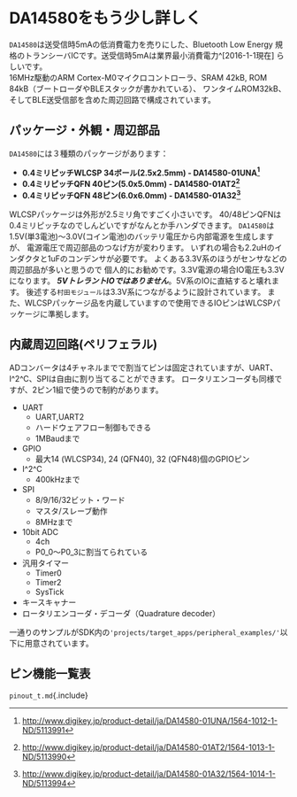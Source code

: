 
# DA14580をもう少し詳しく
`DA14580`は送受信時5mAの低消費電力を売りにした、Bluetooth Low Energy
規格のトランシーバICです。送受信時5mAは業界最小消費電力^[2016-1-1現在]
らしいです。  
16MHz駆動のARM Cortex-M0マイクロコントローラ、SRAM 42kB, ROM 84kB（ブートローダやBLEスタックが書かれている）、
ワンタイムROM32kB、そしてBLE送受信部を含めた周辺回路で構成されています。

<!--
Features
* Complies with Bluetooth V4.1, ETSI EN 300 328 and
EN 300 440 Class 2 (Europe), FCC CFR47 Part 15
(US) and ARIB STD-T66 (Japan)
* Processing power
* 16 MHz 32 bit ARM Cortex-M0 with SWD interface
* Dedicated Link Layer Processor
* AES-128 bit encryption Processor
* Memories
* 32 kB One-Time-Programmable (OTP) memory
* 42 kB System SRAM
* 84 kB ROM
* 8 kB Retention SRAM
* Power management
* Integrated Buck/Boost DC-DC converter
* P0, P1, P2 and P3 ports with 3.3 V tolerance
* Easy decoupling of only 4 supply pins
* Supports coin (typ. 3.0 V) and alkaline (typ. 1.5 V)
battery cells
* 10-bit ADC for battery voltage measurement
* Digital controlled oscillators
* 16 MHz crystal (±20 ppm max) and RC oscillator
* 32 kHz crystal (±50 ppm, ±500 ppm max) and
RCX oscillator
* General purpose, Capture and Sleep timers
* Digital interfaces
* General purpose I/Os: 14 (WLCSP34 package),
24 (QFN40 package), 32 (QFN48 package)
* 2 UARTs with hardware flow control up to 1 MBd
* SPI+™ interface
* I2C bus at 100 kHz, 400 kHz
* 3-axes capable Quadrature Decoder
* Analog interfaces
* 4-channel 10-bit ADC
* Radio transceiver
* Fully integrated 2.4 GHz CMOS transceiver
* Single wire antenna: no RF matching or RX/TX
switching required
* Supply current at VBAT3V:
TX: 3.4 mA, RX: 3.7 mA (with ideal DC-DC)
* 0 dBm transmit output power
* -20 dBm output power in “Near Field Mode”
* -93 dBm receiver sensitivity
* Packages:
* WLCSP 34 pins, 2.436 mm x 2.436 mm
* QFN 40 pins, 5 mm x 5 mm
* QFN 48 pins, 6 mm x 6 mm
-->

## パッケージ・外観・周辺部品
`DA14580`には３種類のパッケージがあります：

* **0.4ミリピッチWLCSP 34ボール(2.5x2.5mm) - DA14580-01UNA[^1.1]**
* **0.4ミリピッチQFN 40ピン(5.0x5.0mm) - DA14580-01AT2[^1.2]**
* **0.4ミリピッチQFN 48ピン(6.0x6.0mm) - DA14580-01A32[^1.3]**

WLCSPパッケージは外形が2.5ミリ角ですごく小さいです。
40/48ピンQFNは0.4ミリピッチなのでしんどいですがなんとか手ハンダできます。
`DA14580`は1.5V(単3電池)〜3.0V(コイン電池)のバッテリ電圧から内部電源を生成しますが、
電源電圧で周辺部品のつなげ方が変わります。
いずれの場合も2.2uHのインダクタと1uFのコンデンサが必要です。
よくある3.3V系のほうがセンサなどの周辺部品が多いと思うので
個人的にお勧めです。3.3V電源の場合IO電圧も3.3Vになります。
___5VトレラントIOではありません___。5V系のIOに直結すると壊れます。
後述する`村田モジュール`は3.3V系につながるように設計されています。
また、WLCSPパッケージ品を内蔵していますので使用できるIOピンはWLCSPパッケージに準拠します。

## 内蔵周辺回路(ペリフェラル)
ADコンバータは4チャネルまでで割当てピンは固定されていますが、UART、I^2^C、SPIは自由に割り当てることができます。
ロータリエンコーダも同様ですが、2ピン1組で使うので制約があります。

* UART
    * UART,UART2
    * ハードウェアフロー制御もできる
    * 1MBaudまで
* GPIO
    * 最大14 (WLCSP34), 24 (QFN40), 32 (QFN48)個のGPIOピン
* I^2^C
    * 400kHzまで
* SPI
    * 8/9/16/32ビット・ワード
    * マスタ/スレーブ動作
    * 8MHzまで
* 10bit ADC
    * 4ch
    * P0_0〜P0_3に割当てられている
* 汎用タイマー
    * Timer0
    * Timer2
    * SysTick
* キースキャナー
* ロータリエンコーダ・デコーダ（Quadrature decoder）

一通りのサンプルがSDK内の`'projects/target_apps/peripheral_examples/'`以下に用意されています。

## ピン機能一覧表

`pinout_t.md`{.include}

<!--
```include
pinout_t.md
```
-->

<!-- --- -->
[^1.1]: http://www.digikey.jp/product-detail/ja/DA14580-01UNA/1564-1012-1-ND/5113991
[^1.2]: http://www.digikey.jp/product-detail/ja/DA14580-01AT2/1564-1013-1-ND/5113990
[^1.3]: http://www.digikey.jp/product-detail/ja/DA14580-01A32/1564-1014-1-ND/5113994
[^1.4]: Nordicが送受信時5.5mAという新シリーズを出しちゃいました。その新シリーズで旧型番と互換性があるモジュールも登場しました。やばいです(迫真)
